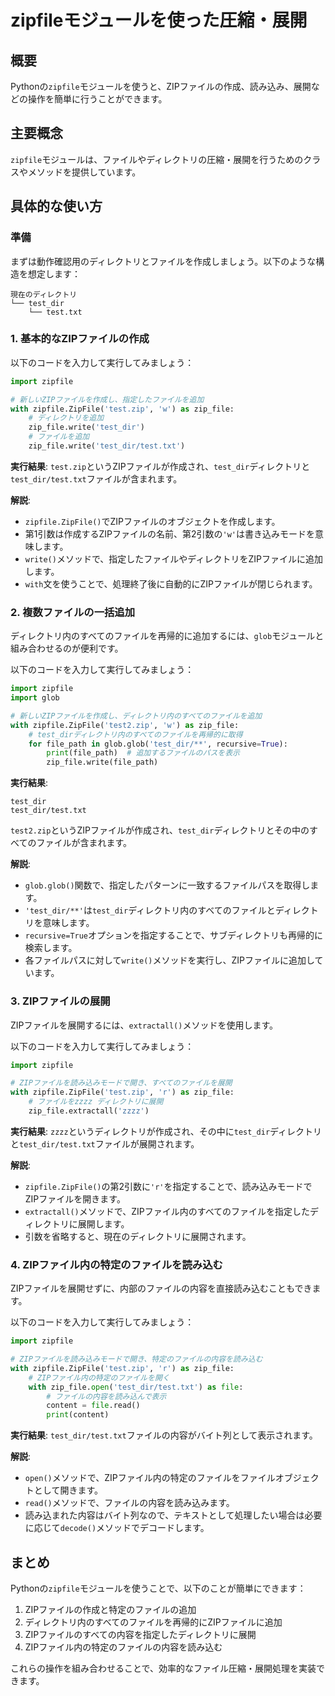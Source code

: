 # zipfileモジュールを使った圧縮・展開

## 概要
Pythonの`zipfile`モジュールを使うと、ZIPファイルの作成、読み込み、展開などの操作を簡単に行うことができます。

## 主要概念
`zipfile`モジュールは、ファイルやディレクトリの圧縮・展開を行うためのクラスやメソッドを提供しています。

## 具体的な使い方

### 準備

まずは動作確認用のディレクトリとファイルを作成しましょう。以下のような構造を想定します：

```
現在のディレクトリ
└── test_dir
    └── test.txt
```

### 1. 基本的なZIPファイルの作成

以下のコードを入力して実行してみましょう：

```python
import zipfile

# 新しいZIPファイルを作成し、指定したファイルを追加
with zipfile.ZipFile('test.zip', 'w') as zip_file:
    # ディレクトリを追加
    zip_file.write('test_dir')
    # ファイルを追加
    zip_file.write('test_dir/test.txt')
```

**実行結果**: `test.zip`というZIPファイルが作成され、`test_dir`ディレクトリと`test_dir/test.txt`ファイルが含まれます。

**解説**: 
- `zipfile.ZipFile()`でZIPファイルのオブジェクトを作成します。
- 第1引数は作成するZIPファイルの名前、第2引数の`'w'`は書き込みモードを意味します。
- `write()`メソッドで、指定したファイルやディレクトリをZIPファイルに追加します。
- `with`文を使うことで、処理終了後に自動的にZIPファイルが閉じられます。

### 2. 複数ファイルの一括追加

ディレクトリ内のすべてのファイルを再帰的に追加するには、`glob`モジュールと組み合わせるのが便利です。

以下のコードを入力して実行してみましょう：

```python
import zipfile
import glob

# 新しいZIPファイルを作成し、ディレクトリ内のすべてのファイルを追加
with zipfile.ZipFile('test2.zip', 'w') as zip_file:
    # test_dirディレクトリ内のすべてのファイルを再帰的に取得
    for file_path in glob.glob('test_dir/**', recursive=True):
        print(file_path)  # 追加するファイルのパスを表示
        zip_file.write(file_path)
```

**実行結果**:
```
test_dir
test_dir/test.txt
```

`test2.zip`というZIPファイルが作成され、`test_dir`ディレクトリとその中のすべてのファイルが含まれます。

**解説**:
- `glob.glob()`関数で、指定したパターンに一致するファイルパスを取得します。
- `'test_dir/**'`は`test_dir`ディレクトリ内のすべてのファイルとディレクトリを意味します。
- `recursive=True`オプションを指定することで、サブディレクトリも再帰的に検索します。
- 各ファイルパスに対して`write()`メソッドを実行し、ZIPファイルに追加しています。

### 3. ZIPファイルの展開

ZIPファイルを展開するには、`extractall()`メソッドを使用します。

以下のコードを入力して実行してみましょう：

```python
import zipfile

# ZIPファイルを読み込みモードで開き、すべてのファイルを展開
with zipfile.ZipFile('test.zip', 'r') as zip_file:
    # ファイルをzzzz ディレクトリに展開
    zip_file.extractall('zzzz')
```

**実行結果**: `zzzz`というディレクトリが作成され、その中に`test_dir`ディレクトリと`test_dir/test.txt`ファイルが展開されます。

**解説**:
- `zipfile.ZipFile()`の第2引数に`'r'`を指定することで、読み込みモードでZIPファイルを開きます。
- `extractall()`メソッドで、ZIPファイル内のすべてのファイルを指定したディレクトリに展開します。
- 引数を省略すると、現在のディレクトリに展開されます。

### 4. ZIPファイル内の特定のファイルを読み込む

ZIPファイルを展開せずに、内部のファイルの内容を直接読み込むこともできます。

以下のコードを入力して実行してみましょう：

```python
import zipfile

# ZIPファイルを読み込みモードで開き、特定のファイルの内容を読み込む
with zipfile.ZipFile('test.zip', 'r') as zip_file:
    # ZIPファイル内の特定のファイルを開く
    with zip_file.open('test_dir/test.txt') as file:
        # ファイルの内容を読み込んで表示
        content = file.read()
        print(content)
```

**実行結果**: `test_dir/test.txt`ファイルの内容がバイト列として表示されます。

**解説**:
- `open()`メソッドで、ZIPファイル内の特定のファイルをファイルオブジェクトとして開きます。
- `read()`メソッドで、ファイルの内容を読み込みます。
- 読み込まれた内容はバイト列なので、テキストとして処理したい場合は必要に応じて`decode()`メソッドでデコードします。

## まとめ

Pythonの`zipfile`モジュールを使うことで、以下のことが簡単にできます：

1. ZIPファイルの作成と特定のファイルの追加
2. ディレクトリ内のすべてのファイルを再帰的にZIPファイルに追加
3. ZIPファイルのすべての内容を指定したディレクトリに展開
4. ZIPファイル内の特定のファイルの内容を読み込む

これらの操作を組み合わせることで、効率的なファイル圧縮・展開処理を実装できます。
